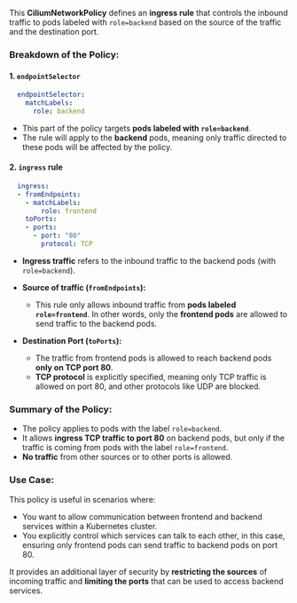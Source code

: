 This **CiliumNetworkPolicy** defines an **ingress rule** that controls the inbound traffic to pods labeled with `role=backend` based on the source of the traffic and the destination port.

### **Breakdown of the Policy:**

#### **1. `endpointSelector`**
```yaml
  endpointSelector:
    matchLabels:
      role: backend
```
- This part of the policy targets **pods labeled with `role=backend`**.
- The rule will apply to the **backend** pods, meaning only traffic directed to these pods will be affected by the policy.

#### **2. `ingress` rule**
```yaml
  ingress:
  - fromEndpoints:
    - matchLabels:
        role: frontend
    toPorts:
    - ports:
      - port: "80"
        protocol: TCP
```
- **Ingress traffic** refers to the inbound traffic to the backend pods (with `role=backend`).
  
- **Source of traffic (`fromEndpoints`):**
  - This rule only allows inbound traffic from **pods labeled `role=frontend`**. In other words, only the **frontend pods** are allowed to send traffic to the backend pods.
  
- **Destination Port (`toPorts`):**
  - The traffic from frontend pods is allowed to reach backend pods **only on TCP port 80**.
  - **TCP protocol** is explicitly specified, meaning only TCP traffic is allowed on port 80, and other protocols like UDP are blocked.

### **Summary of the Policy:**
- The policy applies to pods with the label `role=backend`.
- It allows **ingress TCP traffic to port 80** on backend pods, but only if the traffic is coming from pods with the label `role=frontend`.
- **No traffic** from other sources or to other ports is allowed.

### **Use Case:**
This policy is useful in scenarios where:
- You want to allow communication between frontend and backend services within a Kubernetes cluster.
- You explicitly control which services can talk to each other, in this case, ensuring only frontend pods can send traffic to backend pods on port 80.
  
It provides an additional layer of security by **restricting the sources** of incoming traffic and **limiting the ports** that can be used to access backend services.